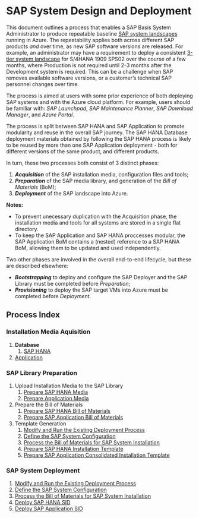 # SAP System Design and Deployment

This document outlines a process that enables a SAP Basis System Administrator to produce repeatable baseline [SAP system landscapes](https://help.sap.com/doc/saphelp_afs64/6.4/en-US/de/6b0d84f34d11d3a6510000e835363f/content.htm) running in Azure.
The repeatability applies both across different SAP products _and_ over time, as new SAP software versions are released.
For example, an administrator may have a requirement to deploy a consistent [3-tier system landscape](https://help.sap.com/doc/saphelp_afs64/6.4/en-US/de/6b0da2f34d11d3a6510000e835363f/content.htm?no_cache=true) for S/4HANA 1909 SPS02 over the course of a few months, where Production is not required until 2-3 months after the Development system is required.
This can be a challenge when SAP removes available software versions, or a customer’s technical SAP personnel changes over time.

The process is aimed at users with some prior experience of both deploying SAP systems and with the Azure cloud platform.
For example, users should be familiar with: _SAP Launchpad_, _SAP Maintenance Planner_, _SAP Download Manager_, and _Azure Portal_.

The process is split between SAP HANA and SAP Application to promote modularity and reuse in the overall SAP journey.
The SAP HANA Database deployment materials obtained by following the SAP HANA process is likely to be reused by more than one SAP Application deployment - both for different versions of the same product, and different products.

In turn, these two processes both consist of 3 distinct phases:

1. **_Acquisition_** of the SAP installation media, configuration files and tools;
1. **_Preparation_** of the SAP media library, and generation of the _Bill of Materials_ (BoM);
1. **_Deployment_** of the SAP landscape into Azure.

**Notes:**

- To prevent unecessary duplication with the Acquisition phase, the installation media and tools for all systems are stored in a single flat directory.
- To keep the SAP Application and SAP HANA proccesses modular, the SAP Application BoM contains a (nested) reference to a SAP HANA BoM, allowing them to be updated and used independently.

Two other phases are involved in the overall end-to-end lifecycle, but these are described elsewhere:

- **_Bootstrapping_** to deploy and configure the SAP Deployer and the SAP Library must be completed before _Preparation_;
- **_Provisioning_** to deploy the SAP target VMs into Azure must be completed before _Deployment_.

## Process Index

### Installation Media Aquisition

1. **Database**
   1. [SAP HANA](./hana/acquire-media.md)
1. [Application](./app/acquire-media.md)

### SAP Library Preparation

1. Upload Installation Media to the SAP Library
   1. [Prepare SAP HANA Media](./hana/prepare-sap-library.md)
   1. [Prepare Application Media](./app/prepare-sap-library.md)
1. Prepare the Bill of Materials
   1. [Prepare SAP HANA Bill of Materials](./hana/prepare-bom.md)
   1. [Prepare SAP Application Bill of Materials](./app/prepare-bom.md)
1. Template Generation
   1. [Modify and Run the Existing Deployment Process](./interim-playbook-preparation.md)
   1. [Define the SAP System Configuration](./common/system-definition.md)
   1. [Process the Bill of Materials for SAP System Installation](./common/system-definition.md)
   1. [Prepare SAP HANA Installation Template](./hana/prepare-ini.md)
   1. [Prepare SAP Application Consolidated Installation Template](./app/prepare-ini.md)

### SAP System Deployment

1. [Modify and Run the Existing Deployment Process](./interim-playbook-preparation.md)
1. [Define the SAP System Configuration](./common/system-definition.md)
1. [Process the Bill of Materials for SAP System Installation](./common/system-definition.md)
1. [Deploy SAP HANA SID](./hana/deploy-sid.md)
1. [Deploy SAP Application SID](./app/deploy-sid.md)
